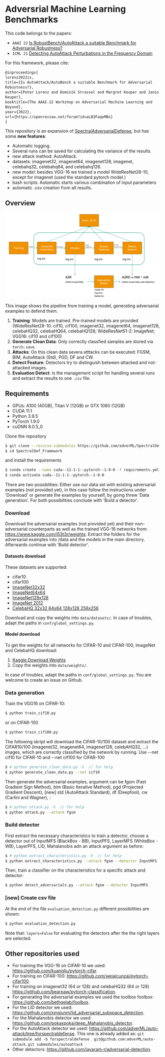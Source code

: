 # Adversrial Machine Learning Benchmarks

This code belongs to the papers: 
 * `AAAI 22` [Is RobustBench/AutoAttack a suitable Benchmark for Adversarial Robustness?](https://openreview.net/forum?id=aLB3FaqoMBs)
 * `ICML 21` [Detecting AutoAttack Perturbations in the Frequency Domain](https://openreview.net/forum?id=8uWOTxbwo-Z)


For this framework, please cite:
```
@inproceedings{
lorenz2022is,
title={Is AutoAttack/AutoBench a suitable Benchmark for Adversarial Robustness?},
author={Peter Lorenz and Dominik Strassel and Margret Keuper and Janis Keuper},
booktitle={The AAAI-22 Workshop on Adversarial Machine Learning and Beyond},
year={2022},
url={https://openreview.net/forum?id=aLB3FaqoMBs}
}
```

This repository is an expansion of [SpectralAdversarialDefense](https://github.com/paulaharder/SpectralAdversarialDefense), but has some **new features**:
 * Automatic logging.
 * Several runs can be saved for calculating the variance of the results.
 * new attack method: AutoAttack.
 * datasets: imagenet32, imagenet64, imagenet128, imagenet, celebahq32, celebahq64, and celebahq128.
 * new model: besides VGG-16 we trained a model WideResNet28-10, except for imagenet (used the standard pytorch model.)
 * bash scripts: Automatic starts various combination of input parameters
 * automatic .csv creation from all results.


## Overview

![overview](overview_readme.png)

This image shows the pipeline from training a model, generating adversarial examples to defend them. 

1. **Training**: Models are trained. Pre-trained models are provided (WideResNet28-10: cif10, cif100, imagenet32, imagenet64, imagenet128, celebaHQ32, celebaHQ64, celebaHQ128; WideResNet51-2: ImageNet; VGG16: cif10 and cif100)
2. **Generate Clean Data**: Only correctly classfied samples are stored via `torch.save`.
3. **Attacks**: On this clean data severa atttacks can be executed: FGSM, BIM, AutoAttack (Std), PGD, DF and CW. 
4. **Detect Feature**: Detectors try to distinguish between attacked and not-attacked images.
5. **Evaluation Detect**: Is the management script for handling several runs and extract the results to one `.csv` file. 


## Requirements

* GPUs: A100 (40GB), Titan V (12GB) or GTX 1080 (12GB)
* CUDA 11.1
* Python 3.9.5
* PyTorch 1.9.0
* cuDNN 8.0.5_0

Clone the repository 
```sh
$ git clone --recurse-submodules https://github.com/adverML/SpectralDef_Framework
$ cd SpectralDef_Framework
```

and install the requirements
```sh
$ conda create --name cuda--11-1-1--pytorch--1-9-0 -f requirements.yml
$ conda activate cuda--11-1-1--pytorch--1-9-0
```

There are two possiblities: Either use our data set with existing adversarial examples (not provided yet), in this case follow the instructions under 'Download' or generate the examples by yourself, by going threw 'Data generation'. For both possibilities conclude with 'Build a detector'.


### Download

Download the adversarial examples (not provided yet) and their non-adversarial counterparts as well as the trained VGG-16 networks from:
https://www.kaggle.com/j53t3r/weights. Extract the folders for the adversarial examples into /data and the models in the main directory. Afterwards continue with 'Build detector'.

<!-- #### Data download

To get the data directly on your server use wget. For the adversarial examples based on CIFAR-10 use:
```sh
$ wget --load-cookies /tmp/cookies.txt "https://docs.google.com/uc?export=download&confirm=$(wget --quiet --save-cookies /tmp/cookies.txt --keep-session-cookies --no-check-certificate 'https://docs.google.com/uc?export=download&id=1rfSSXNKcquD03lLBXd8IskoZAmDyjzPL' -O- | sed -rn 's/.*confirm=([0-9A-Za-z_]+).*/\1\n/p')&id=1rfSSXNKcquD03lLBXd8IskoZAmDyjzPL" -O cif10_adversarial_images.zip && rm -rf /tmp/cookies.txt
```

then unzip
```sh
$ unzip -o cif10_adversarial_images.zip -d data/
$ rm cif10_adversarial_images.zip 
```

For adversarial examples based on CIFAR-100 use:
```sh
$ wget --load-cookies /tmp/cookies.txt "https://docs.google.com/uc?export=download&confirm=$(wget --quiet --save-cookies /tmp/cookies.txt --keep-session-cookies --no-check-certificate 'https://docs.google.com/uc?export=download&id=1NeWUvU63F04aO8k285PJNnfrB21RoI91' -O- | sed -rn 's/.*confirm=([0-9A-Za-z_]+).*/\1\n/p')&id=1NeWUvU63F04aO8k285PJNnfrB21RoI91" -O cif100_adversarial_images.zip && rm -rf /tmp/cookies.txt
``` -->

#### Datasets download

These datasets are supported:
 * cifar10 
 * cifar100
 * [ImageNet32x32](https://www.kaggle.com/j53t3r/imagenet32x32)
 * [ImageNet64x64](https://www.kaggle.com/j53t3r/imagenet64x64)
 * [ImageNet128x128](https://www.kaggle.com/j53t3r/imagenet128x128)
 * [ImageNet 2012](https://image-net.org/challenges/LSVRC/2012/2012-downloads.php)
 * [CelebaHQ 32x32 64x64 128x128 256x256](https://www.kaggle.com/j53t3r/celebahq)

  <!-- * [ImageNet240x240 t.b.a.](https://www.kaggle.com/j53t3r/datasets?scroll=true) -->


Download and copy the weights into `data/datasets/`. In case of troubles, adapt the paths in `conf/global_settings.py`.


#### Model download

To get the weights for all networks for CIFAR-10 and CIFAR-100, ImageNet and CelebaHQ download: 

1. [Kaggle Download Weights](https://www.kaggle.com/j53t3r/weights)
2. Copy the weights into `data/weights/`.

In case of troubles, adapt the paths in `conf/global_settings.py`. You are welcome to create an issue on Github.

### Data generation

Train the VGG16 on CIFAR-10:
```sh
$ python train_cif10.py
```

or on CIFAR-100
```sh
$ python train_cif100.py
```

<!-- Copy the pth-files from the checkpoint directory to /models/vgg_cif10.pth or /models/vgg_cif100.pth. In detail: For cif10 go to the folder ./checkpoints; copy the file ckpt.pth to the folder ./models and rename it vgg_cif10.pth. For cif100: Go to the folder ./checkpoints/vgg16; select a folder; copy a file *.pth to the folder ./models and rename it vgg_cif100.pth. -->


The following skript will download the CIFAR-10/100 dataset and extract the CIFAR10/100 (imagenet32, imagenet64, imagenet128, celebAHQ32, ...) images, which are correctly classified by the network by running. Use --net cif10 for CIFAR-10 and --net cif100 for CIFAR-100
```sh
$ # python generate_clean_data.py -h  // for help
$ python generate_clean_data.py --net cif10
```

Then generate the adversarial examples, argument can be fgsm (Fast Gradient Sign Method), bim (Basic Iterative Method), pgd (Projected Gradient Descent), [new] std (AutoAttack Standard), df (Deepfool), cw (Carlini and Wagner), :
```sh
$ # python attack.py -h  // for help
$ python attack.py --attack fgsm
```

### Build detector

First extract the necessary characteristics to train a detector, choose a detector out of InputMFS (BlackBox - BB), InputPFS, LayerMFS (WhiteBox - WB), LayerPFS, LID, Mahalanobis adn an attack argument as before: 

```sh
$ # python extract_characteristics.py -h  // for help
$ python extract_characteristics.py --attack fgsm --detector InputMFS
```


Then, train a classifier on the characteristics for a specific attack and detector:
```sh
$ python detect_adversarials.py --attack fgsm --detector InputMFS
```

### [new] Create csv file

At the end of the file `evaluation_detection.py` different possibilities are shown:

```sh
$ python evaluation_detection.py 
```

Note that: `layers=False` for evaluating the detectors after the the right layers are selected. 


## Other repositories used
* For training the VGG-16 on CIFAR-10 we used:
https://github.com/kuangliu/pytorch-cifar.
* For training on CIFAR-100:
https://github.com/weiaicunzai/pytorch-cifar100.
* For training on imagenet32 (64 or 128) and celebaHQ32 (64 or 128)
https://github.com/bearpaw/pytorch-classification.
* For generating the adversarial examples we used the toolbox foolbox:
https://github.com/bethgelab/foolbox.
* For the LID detector we used:
https://github.com/xingjunm/lid_adversarial_subspace_detection.
* For the Mahalanobis detector we used:
https://github.com/pokaxpoka/deep_Mahalanobis_detector.
* For the AutoAttack detector we used:
https://github.com/adverML/auto-attack/tree/forspectraldefense. This one is already added as: `git submodule add -b forspectraldefense  git@github.com:adverML/auto-attack.git submodules/autoattack`
* Other detectors:
https://github.com/jayaram-r/adversarial-detection.
